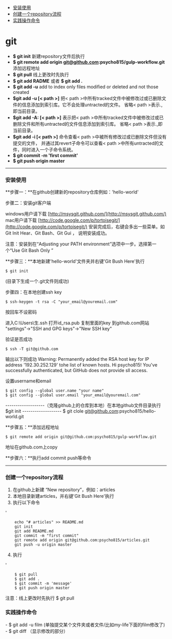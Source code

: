 - [安装使用](#part1)
- [创建一个repository流程](#part2)
- [实践操作命令](#part3)


# git

- **$ git init** 新建repository文件后执行 
- **$ git remote add origin git@github.com:psycho815/gulp-workflow.git** 添加远程地址
- **$ git pull** 线上更改时先执行 
- **$ git add RADME** 或者  **$ git add .**  
- **$ git add -u**   add to index only files modified or deleted and not those created 
- **$git add -u [< path >]**  把< path >中所有tracked文件中被修改过或已删除文件的信息添加到索引库。它不会处理untracted的文件。
省略< path >表示.,即当前目录。
- **$git add -A: [< path >]** 表示把< path >中所有tracked文件中被修改过或已删除文件和所有untracted的文件信息添加到索引库。
省略< path >表示.,即当前目录。
- **$git add -i [< path >]** 命令查看< path >中被所有修改过或已删除文件但没有提交的文件，
并通过其revert子命令可以查看< path >中所有untracted的文件，同时进入一个子命令系统。
- **$ git commit -m 'first commit'**
- **$ git push origin master**

***
<h3 id="part1"> 安装使用 </h3>

**步骤一：**在github创建新的repository仓库例如：'hello-world'

步骤二：安装git客户端 

windows用户请下载 [http://msysgit.github.com/](http://msysgit.github.com/)
mac用户请下载 [http://code.google.com/p/tortoisegit/](http://code.google.com/p/tortoisegit/)
安装完成后，右键会多出一些菜单。如 Git Init Hear、Git Bash、Git Gui ， 说明安装成功。

注意：安装到在“Adjusting your PATH environment”选项中一步。选择第一个“Use Git Bash Only ”

**步骤三：**本地新建'hello-world'文件夹并右键'Git Bush Here'执行

    $ git init
(目录下生成一个.git文件则成功)

步骤四：在本地创建ssh key

    $ ssh-keygen -t rsa -C "your_email@youremail.com"
 按回车不设密码

 进入C:\Users\生\.ssh 打开id_rsa.pub 复制里面的key 
 到github.com网站 "settings"→"SSH and GPG keys"→"New SSH key"

验证是否成功

    $ ssh -T git@github.com
输出以下则成功
Warning: Permanently added the RSA host key for IP address '192.30.252.129' tohe list of known hosts.
Hi psycho815! You've successfully authenticated, but GitHub does not provide sll access.

设置username和email

    $ git config --global user.name "your name"
    $ git config --global user.email "your_email@youremail.com"


   -------------------（克隆github上的仓库到本地）在本地github文件目录执行 $git init 
   ------------------- $ git clole git@github.com:psycho815/hello-world.git

**步骤五：**添加远程地址

    $ git remote add origin git@github.com:psycho815/gulp-workflow.git
地址在github.com上copy

**步骤六：**执行add commit push等命令

***

<h3 id="part2">创建一个repository流程</h3>

1. 在github上新建 “New repository”，例如：articles
2. 本地目录新建articles，并右键'Git Bush Here'执行
3. 执行以下命令

'

        echo "# articles" >> README.md
        git init
        git add README.md
        git commit -m "first commit"
        git remote add origin git@github.com:psycho815/articles.git
        git push -u origin master

4. 执行

'

        $ git pull
        $ git add .
        $ git commit -m 'message'
        $ git push origin master

注意：线上更改时先执行 $ git pull


<h3 id="part3">实践操作命令</h3>
- $ git add -u film (单独提交某个文件夹或者文件/比如my-life下面的film修改了)
- $ git diff （显示修改的部分）